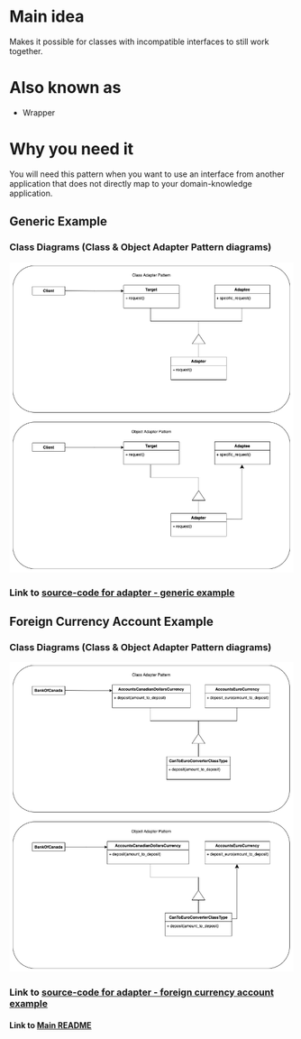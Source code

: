 # Main idea
Makes it possible for classes with incompatible interfaces to still work together.

# Also known as
* Wrapper

# Why you need it
You will need this pattern when you want to use an interface from another application
that does not directly map to your domain-knowledge application.


## Generic Example
### Class Diagrams (Class & Object Adapter Pattern diagrams)
![](diagrams/adapter-generic.png)

### Link to [source-code for adapter - generic example](adapter_generic.py)


## Foreign Currency Account Example
### Class Diagrams (Class & Object Adapter Pattern diagrams)
![](diagrams/adapter-foreign-currency-accounts.png)

### Link to [source-code for adapter - foreign currency account example](adapter_foreign_currency_account.py)


#### Link to [Main README](../../README.md)